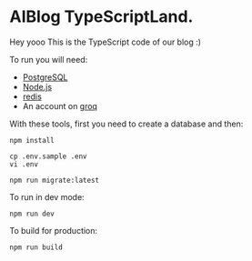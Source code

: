 AIBlog TypeScriptLand.
===

Hey yooo
This is the TypeScript code of our blog :)

To run you will need:
- [PostgreSQL](https://www.postgresql.org/)
- [Node.js](https://nodejs.org/)
- [redis](https://redis.io/)
- An account on [groq](https://groq.com/)

With these tools, first you need to create a database and then:

```shell
npm install

cp .env.sample .env
vi .env

npm run migrate:latest
```

To run in dev mode:

```shell
npm run dev
```

To build for production:

```shell
npm run build
```
